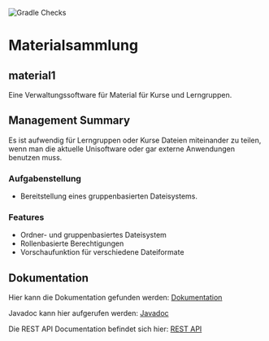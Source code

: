 ![Gradle Checks](https://github.com/hhu-propra2/abschlussprojekt-mopse/workflows/Gradle%20Checks/badge.svg)

# Materialsammlung

## material1

Eine Verwaltungssoftware für Material für Kurse und Lerngruppen.

## Management Summary

Es ist aufwendig für Lerngruppen oder Kurse Dateien miteinander zu teilen, wenn man die aktuelle Unisoftware oder gar externe Anwendungen benutzen muss.

### Aufgabenstellung

- Bereitstellung eines gruppenbasierten Dateisystems.

### Features

- Ordner- und gruppenbasiertes Dateisystem
- Rollenbasierte Berechtigungen
- Vorschaufunktion für verschiedene Dateiformate

## Dokumentation

Hier kann die Dokumentation gefunden werden: [Dokumentation](/doc/html5/documentation.html)

Javadoc kann hier aufgerufen werden: [Javadoc](https://hhu-propra2.github.io/abschlussprojekt-mopse/javadoc/)

Die REST API Documentation befindet sich hier: [REST API](https://hhu-propra2.github.io/abschlussprojekt-mopse/api/html5/external-api.html)

